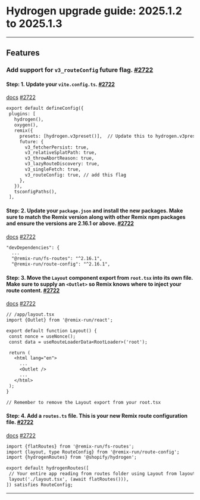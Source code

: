 # Hydrogen upgrade guide: 2025.1.2 to 2025.1.3

----

## Features

### Add support for `v3_routeConfig` future flag. [#2722](https://github.com/Shopify/hydrogen/pull/2722)

#### Step: 1. Update your `vite.config.ts`. [#2722](https://github.com/Shopify/hydrogen/pull/2722)

[docs](https://remix.run/docs/en/main/start/future-flags#v3_routeconfig)
[#2722](https://github.com/Shopify/hydrogen/pull/2722)
```diff
export default defineConfig({
 plugins: [
   hydrogen(),
   oxygen(),
   remix({
     presets: [hydrogen.v3preset()],  // Update this to hydrogen.v3preset()
     future: {
       v3_fetcherPersist: true,
       v3_relativeSplatPath: true,
       v3_throwAbortReason: true,
       v3_lazyRouteDiscovery: true,
       v3_singleFetch: true,
       v3_routeConfig: true, // add this flag
     },
   }),
   tsconfigPaths(),
 ],
 ```

#### Step: 2. Update your `package.json` and install the new packages. Make sure to match the Remix version along with other Remix npm packages and ensure the versions are 2.16.1 or above. [#2722](https://github.com/Shopify/hydrogen/pull/2722)

[docs](https://remix.run/docs/en/main/start/future-flags#v3_routeconfig)
[#2722](https://github.com/Shopify/hydrogen/pull/2722)
```diff
"devDependencies": {
  ...
  "@remix-run/fs-routes": "^2.16.1",
  "@remix-run/route-config": "^2.16.1",
```

#### Step: 3. Move the `Layout` component export from `root.tsx` into its own file. Make sure to supply an `<Outlet>` so Remix knows where to inject your route content. [#2722](https://github.com/Shopify/hydrogen/pull/2722)

[docs](https://remix.run/docs/en/main/start/future-flags#v3_routeconfig)
[#2722](https://github.com/Shopify/hydrogen/pull/2722)
```diff
// /app/layout.tsx
import {Outlet} from '@remix-run/react';

export default function Layout() {
 const nonce = useNonce();
 const data = useRouteLoaderData<RootLoader>('root');

 return (
   <html lang="en">
     ...
     <Outlet />
     ...
   </html>
 );
}

// Remember to remove the Layout export from your root.tsx
```


#### Step: 4. Add a `routes.ts` file. This is your new Remix route configuration file. [#2722](https://github.com/Shopify/hydrogen/pull/2722)

[docs](https://remix.run/docs/en/main/start/future-flags#v3_routeconfig)
[#2722](https://github.com/Shopify/hydrogen/pull/2722)
```diff
import {flatRoutes} from '@remix-run/fs-routes';
import {layout, type RouteConfig} from '@remix-run/route-config';
import {hydrogenRoutes} from '@shopify/hydrogen';

export default hydrogenRoutes([
 // Your entire app reading from routes folder using Layout from layout.tsx
 layout('./layout.tsx', (await flatRoutes())),
]) satisfies RouteConfig;
```

----
